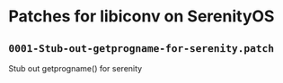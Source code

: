 # Patches for libiconv on SerenityOS

## `0001-Stub-out-getprogname-for-serenity.patch`

Stub out getprogname() for serenity


